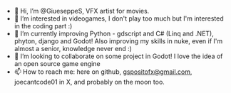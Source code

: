 - 👋 Hi, I’m @GiueseppeS, VFX artist for movies. 
- 👀 I’m interested in videogames, I don't play too much but I'm interested in the coding part :)
- 🌱 I’m currently improving Python - gdscript and C# (Linq and .NET), phyton, django and Godot! Also improving my skills in nuke, even if I'm almost a senior, knowledge never end :)
- 💞️ I’m looking to collaborate on some project in Godot! I love the idea of an open source game engine
- 📫 How to reach me: here on github, gspositofx@gmail.com, joecantcode01 in X, and probably on the moon too.

<!---
GiueseppeS/GiueseppeS is a ✨ special ✨ repository because its `README.md` (this file) appears on your GitHub profile.
You can click the Preview link to take a look at your changes.
--->
